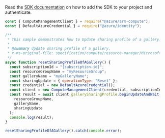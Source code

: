 Read the [SDK documentation](https://github.com/Azure/azure-sdk-for-js/blob/%40azure%2Farm-compute_17.3.1/sdk/compute/arm-compute/README.md) on how to add the SDK to your project and authenticate.

```javascript
const { ComputeManagementClient } = require("@azure/arm-compute");
const { DefaultAzureCredential } = require("@azure/identity");

/**
 * This sample demonstrates how to Update sharing profile of a gallery.
 *
 * @summary Update sharing profile of a gallery.
 * x-ms-original-file: specification/compute/resource-manager/Microsoft.Compute/stable/2021-10-01/examples/gallery/ResetSharingProfileInAGallery.json
 */
async function resetSharingProfileOfAGallery() {
  const subscriptionId = "{subscription-id}";
  const resourceGroupName = "myResourceGroup";
  const galleryName = "myGalleryName";
  const sharingUpdate = { operationType: "Reset" };
  const credential = new DefaultAzureCredential();
  const client = new ComputeManagementClient(credential, subscriptionId);
  const result = await client.gallerySharingProfile.beginUpdateAndWait(
    resourceGroupName,
    galleryName,
    sharingUpdate
  );
  console.log(result);
}

resetSharingProfileOfAGallery().catch(console.error);
```
